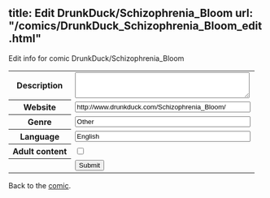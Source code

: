 title: Edit DrunkDuck/Schizophrenia_Bloom
url: "/comics/DrunkDuck_Schizophrenia_Bloom_edit.html"
---
Edit info for comic DrunkDuck/Schizophrenia_Bloom

<form name="comic" action="http://gaepostmail.appspot.com/comic/" method="post">
<table class="comicinfo">
<tr>
<th>Description</th><td><textarea name="description" cols="40" rows="3"></textarea></td>
</tr>
<tr>
<th>Website</th><td><input type="text" name="url" value="http://www.drunkduck.com/Schizophrenia_Bloom/" size="40"/></td>
</tr>
<tr>
<th>Genre</th><td><input type="text" name="genre" value="Other" size="40"/></td>
</tr>
<tr>
<th>Language</th><td><input type="text" name="language" value="English" size="40"/></td>
</tr>
<tr>
<th>Adult content</th><td><input type="checkbox" name="adult" value="adult" /></td>
</tr>
<tr>
<th></th><td>
<input type="hidden" name="comic" value="DrunkDuck_Schizophrenia_Bloom" />
<input type="submit" name="submit" value="Submit" />
</td>
</tr>
</table>
</form>

Back to the [comic](DrunkDuck_Schizophrenia_Bloom.html).
